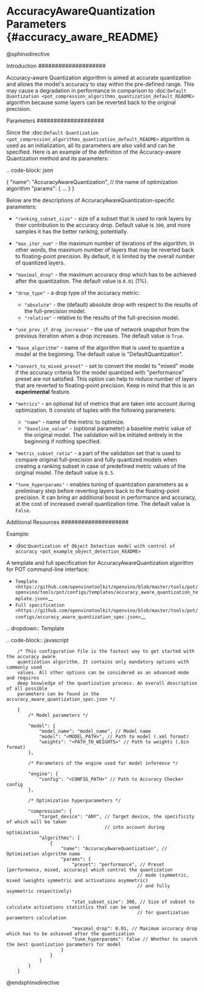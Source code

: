 # AccuracyAwareQuantization Parameters {#accuracy_aware_README}

@sphinxdirective

Introduction
####################

Accuracy-aware Quantization algorithm is aimed at accurate quantization and allows the model's accuracy to stay within the 
pre-defined range. This may cause a degradation in performance in comparison to :doc:`Default Quantization <pot_compression_algorithms_quantization_default_README>` algorithm because some layers can be reverted back to the original precision.

Parameters
####################

Since the :doc:`Default Quantization <pot_compression_algorithms_quantization_default_README>` algorithm is used as an initialization, all its parameters are also valid and can be specified. Here is an example of the definition of the Accuracy-aware Quantization method and its parameters:

.. code-block: json

   {
       "name": "AccuracyAwareQuantization", // the name of optimization algorithm 
       "params": {
           ...
       }
   }


Below are the descriptions of AccuracyAwareQuantization-specific parameters:

- ``"ranking_subset_size"`` - size of a subset that is used to rank layers by their contribution to the accuracy drop. Default value is ``300``, and more samples it has the better ranking, potentially.
- ``"max_iter_num"`` - the maximum number of iterations of the algorithm. In other words, the maximum number of layers that may be reverted back to floating-point precision. By default, it is limited by the overall number of quantized layers.
- ``"maximal_drop"`` - the maximum accuracy drop which has to be achieved after the quantization. The default value is ``0.01`` (1%).
- ``"drop_type"`` - a drop type of the accuracy metric:

  - ``"absolute"`` - the (default) absolute drop with respect to the results of the full-precision model.
  - ``"relative"`` - relative to the results of the full-precision model.

- ``"use_prev_if_drop_increase"`` - the use of network snapshot from the previous iteration when a drop  increases. The default value is ``True``.
- ``"base_algorithm"`` - name of the algorithm that is used to quantize a model at the beginning. The default value is "DefaultQuantization".
- ``"convert_to_mixed_preset"`` - set to convert the model to "mixed" mode if the accuracy criteria for the model quantized with "performance" preset are not satisfied. This option can help to reduce number of layers that are reverted to floating-point precision. Keep in mind that this is an **experimental** feature.
- ``"metrics"`` - an optional list of metrics that are taken into account during optimization. It consists of tuples with the following parameters:

  - ``"name"`` - name of the metric to optimize.
  - ``"baseline_value"`` - (optional parameter) a baseline metric value of the original model. The validation will be initiated entirely in the beginning if nothing specified.

- ``"metric_subset_ratio"`` - a part of the validation set that is used to compare original full-precision and fully quantized models when creating a ranking subset in case of predefined metric values of the original model. The default value is ``0.5``.
- ``"tune_hyperparams"`` - enables tuning of quantization parameters as a preliminary step before reverting layers back to the floating-point precision. It can bring an additional boost in performance and accuracy, at the cost of increased overall quantization time. The default value is ``False``.

Additional Resources
####################

Example:

 * :doc:`Quantization of Object Detection model with control of accuracy <pot_example_object_detection_README>`

 A template and full specification for AccuracyAwareQuantization algorithm for POT command-line interface:

 * `Template <https://github.com/openvinotoolkit/openvino/blob/master/tools/pot/openvino/tools/pot/configs/templates/accuracy_aware_quantization_template.json>`__
 * `Full specification <https://github.com/openvinotoolkit/openvino/blob/master/tools/pot/configs/accuracy_aware_quantization_spec.json>`__



.. dropdown:: Template

   .. code-block:: javascript

        /* This configuration file is the fastest way to get started with the accuracy aware
        quantization algorithm. It contains only mandatory options with commonly used
        values. All other options can be considered as an advanced mode and requires
        deep knowledge of the quantization process. An overall description of all possible
        parameters can be found in the accuracy_aware_quantization_spec.json */

        {
            /* Model parameters */

            "model": {
                "model_name": "model_name", // Model name
                "model": "<MODEL_PATH>", // Path to model (.xml format)
                "weights": "<PATH_TO_WEIGHTS>" // Path to weights (.bin format)
            },

            /* Parameters of the engine used for model inference */

            "engine": {
                "config": "<CONFIG_PATH>" // Path to Accuracy Checker config
            },

            /* Optimization hyperparameters */

            "compression": {
                "target_device": "ANY", // Target device, the specificity of which will be taken
                                        // into account during optimization
                "algorithms": [
                    {
                        "name": "AccuracyAwareQuantization", // Optimization algorithm name
                        "params": {
                            "preset": "performance", // Preset [performance, mixed, accuracy] which control the quantization
                                                    // mode (symmetric, mixed (weights symmetric and activations asymmetric)
                                                    // and fully asymmetric respectively)

                            "stat_subset_size": 300, // Size of subset to calculate activations statistics that can be used
                                                    // for quantization parameters calculation

                            "maximal_drop": 0.01, // Maximum accuracy drop which has to be achieved after the quantization
                            "tune_hyperparams": false // Whether to search the best quantization parameters for model
                        }
                    }
                ]
            }
        }


@endsphinxdirective
